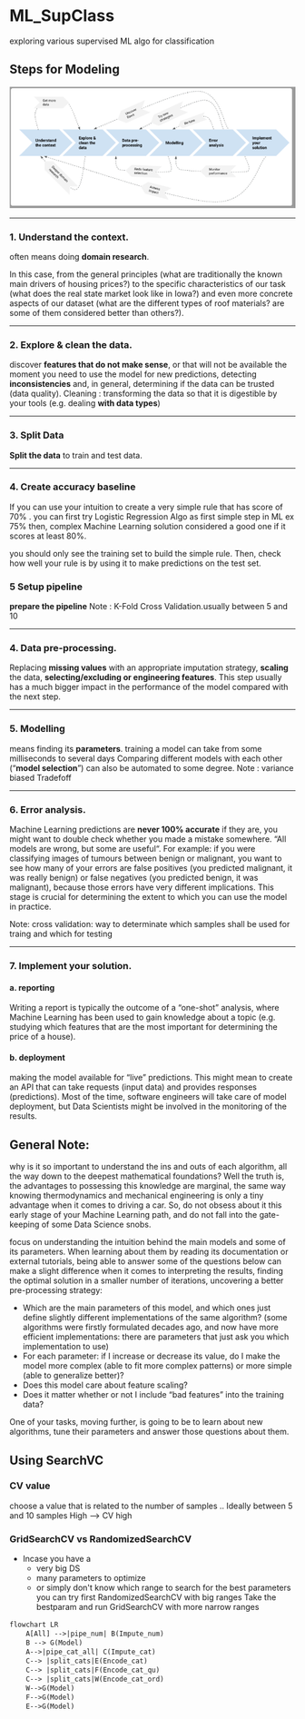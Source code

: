 # ML_SupClass
exploring various supervised ML algo for classification


## Steps for Modeling
![image](steps.png)

------------
### 1. Understand the context.
often means doing **domain research**.

In this case,
 from the general principles (what are traditionally the known main drivers of housing prices?) 
 to the specific characteristics of our task (what does the real state market look like in Iowa?)
 and even more concrete aspects of our dataset (what are the different types of roof materials? are some of them considered better than others?).

-------------
### 2. Explore & clean the data.
discover **features that do not make sense**, or that will not be available the moment you need to use the model for new predictions, 
detecting **inconsistencies** and, in general, determining if the data can be trusted (data quality). 
Cleaning : transforming the data so that it is digestible by your tools (e.g. dealing **with data types**)

----------
### 3. Split Data
**Split the data** to train and test data.


----------
### 4. Create accuracy baseline
If you can use your intuition to create a very simple rule that has score of 70% .
you can first try Logistic Regression Algo as first simple step in ML ex 75%
then, complex Machine Learning solution considered a good one if it scores at least 80%.


you should only see the training set to build the simple rule. 
Then, check how well your rule is by using it to make predictions on the test set.



### 5 Setup pipeline
**prepare the pipeline**
Note : K-Fold Cross Validation.usually between 5 and 10

---------
### 4. Data pre-processing.
Replacing **missing values** with an appropriate imputation strategy, 
**scaling** the data, 
**selecting/excluding or engineering features**.
This step usually has a much bigger impact in the performance of the model compared with the next step.

--------
### 5. Modelling
means finding its **parameters**.
training a model can take from some milliseconds to several days
Comparing different models with each other (“**model selection**”) can also be automated to some degree.
Note : variance biased Tradefoff

---------
### 6. Error analysis.
Machine Learning predictions are **never 100% accurate**
if they are, you might want to double check whether you made a mistake somewhere. “All models are wrong, but some are useful“.
For example: if you were classifying images of tumours between benign or malignant, you want to see how many of your errors are false positives (you predicted malignant, it was really benign) or false negatives (you predicted benign, it was malignant), because those errors have very different implications. 
This stage is crucial for determining the extent to which you can use the model in practice.

Note: cross validation: way to determinate which samples shall be used for traing and which for testing

---------------
### 7. Implement your solution.
#### a. reporting
Writing a report is typically the outcome of a “one-shot” analysis, where Machine Learning has been used to gain knowledge about a topic (e.g. studying which features that are the most important for determining the price of a house). 
#### b. deployment
 making the model available for “live” predictions. 
 This might mean to create an API that can take requests (input data) and provides responses (predictions). 
 Most of the time, software engineers will take care of model deployment, but Data Scientists might be involved in the monitoring of the results.


 ## General Note:
 why is it so important to understand the ins and outs of each algorithm, all the way down to the deepest mathematical foundations? 
 Well the truth is, the advantages to possessing this knowledge are marginal, the same way knowing thermodynamics and mechanical engineering is only a tiny advantage when it comes to driving a car. 
 So, do not obsess about it this early stage of your Machine Learning path, and do not fall into the gate-keeping of some Data Science snobs.

focus on understanding the intuition behind the main models and some of its parameters. 
When learning about them by reading its documentation or external tutorials, 
being able to answer some of the questions below can make a slight difference when it comes to interpreting the results, finding the optimal solution in a smaller number of iterations, uncovering a better pre-processing strategy:

 - Which are the main parameters of this model, and which ones just define slightly different implementations of the same algorithm? (some algorithms were firstly formulated decades ago, and now have more efficient implementations: there are parameters that just ask you which implementation to use)
 - For each parameter: if I increase or decrease its value, do I make the model more complex (able to fit more complex patterns) or more simple (able to generalize better)?
 - Does this model care about feature scaling?
 - Does it matter whether or not I include “bad features” into the training data?
 
One of your tasks, moving further, is going to be to learn about new algorithms, tune their parameters and answer those questions about them.


## Using SearchVC

### CV value
choose a value that is related to the number of samples .. 
Ideally between 5 and 10
samples High --> CV high 

### GridSearchCV vs RandomizedSearchCV
- Incase you have a 
    - very big DS
    - many parameters to optimize
    - or simply don't know which range to search for the best parameters
you can try first RandomizedSearchCV with big ranges 
Take the bestparam and run GridSearchCV with more narrow ranges 


```mermaid
flowchart LR
    A[All] -->|pipe_num| B(Impute_num)
    B --> G(Model)
    A-->|pipe_cat_all| C(Impute_cat)
    C--> |split_cats|E(Encode_cat)
    C--> |split_cats|F(Encode_cat_qu)
    C--> |split_cats|W(Encode_cat_ord)
    W-->G(Model)
    F-->G(Model)
    E-->G(Model)
```